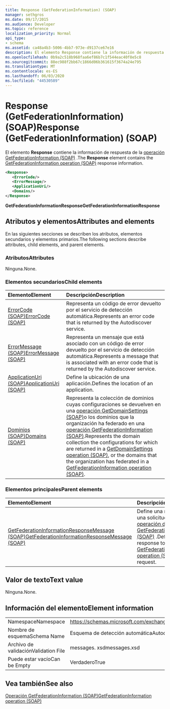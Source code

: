 ```yaml
---
title: Response (GetFederationInformation) (SOAP)
manager: sethgros
ms.date: 09/17/2015
ms.audience: Developer
ms.topic: reference
localization_priority: Normal
api_type:
- schema
ms.assetid: ca48a4b3-5006-4bb7-973e-d9137ce67e16
description: El elemento Response contiene la información de respuesta de la operación GetFederationInformation (SOAP).
ms.openlocfilehash: 0b9a2c518b968faa6ef86b7c1f544eac40f8e5c8
ms.sourcegitcommit: 88ec988f2bb67c1866d06b361615f3674a24e795
ms.translationtype: MT
ms.contentlocale: es-ES
ms.lasthandoff: 06/03/2020
ms.locfileid: "44530589"
---
```

# <a name="response-getfederationinformation-soap"></a><span data-ttu-id="72f90-103">Response (GetFederationInformation) (SOAP)</span><span class="sxs-lookup"><span data-stu-id="72f90-103">Response (GetFederationInformation) (SOAP)</span></span>

<span data-ttu-id="72f90-104">El elemento **Response** contiene la información de respuesta de la [operación GetFederationInformation (SOAP)](getfederationinformation-operation-soap.md) .</span><span class="sxs-lookup"><span data-stu-id="72f90-104">The **Response** element contains the [GetFederationInformation operation (SOAP)](getfederationinformation-operation-soap.md) response information.</span></span> 
  
```XML
<Response>
   <ErrorCode/>
   <ErrorMessage/>
   <ApplicationUri/>
   <Domains/>
</Response>
```

 <span data-ttu-id="72f90-105">**GetFederationInformationResponse**</span><span class="sxs-lookup"><span data-stu-id="72f90-105">**GetFederationInformationResponse**</span></span>
## <a name="attributes-and-elements"></a><span data-ttu-id="72f90-106">Atributos y elementos</span><span class="sxs-lookup"><span data-stu-id="72f90-106">Attributes and elements</span></span>

<span data-ttu-id="72f90-107">En las siguientes secciones se describen los atributos, elementos secundarios y elementos primarios.</span><span class="sxs-lookup"><span data-stu-id="72f90-107">The following sections describe attributes, child elements, and parent elements.</span></span>
  
### <a name="attributes"></a><span data-ttu-id="72f90-108">Atributos</span><span class="sxs-lookup"><span data-stu-id="72f90-108">Attributes</span></span>

<span data-ttu-id="72f90-109">Ninguna.</span><span class="sxs-lookup"><span data-stu-id="72f90-109">None.</span></span>
  
### <a name="child-elements"></a><span data-ttu-id="72f90-110">Elementos secundarios</span><span class="sxs-lookup"><span data-stu-id="72f90-110">Child elements</span></span>

|<span data-ttu-id="72f90-111">**Elemento**</span><span class="sxs-lookup"><span data-stu-id="72f90-111">**Element**</span></span>|<span data-ttu-id="72f90-112">**Descripción**</span><span class="sxs-lookup"><span data-stu-id="72f90-112">**Description**</span></span>|
|:-----|:-----|
|[<span data-ttu-id="72f90-113">ErrorCode (SOAP)</span><span class="sxs-lookup"><span data-stu-id="72f90-113">ErrorCode (SOAP)</span></span>](errorcode-soap.md) <br/> |<span data-ttu-id="72f90-114">Representa un código de error devuelto por el servicio de detección automática.</span><span class="sxs-lookup"><span data-stu-id="72f90-114">Represents an error code that is returned by the Autodiscover service.</span></span>  <br/> |
|[<span data-ttu-id="72f90-115">ErrorMessage (SOAP)</span><span class="sxs-lookup"><span data-stu-id="72f90-115">ErrorMessage (SOAP)</span></span>](errormessage-soap.md) <br/> |<span data-ttu-id="72f90-116">Representa un mensaje que está asociado con un código de error devuelto por el servicio de detección automática.</span><span class="sxs-lookup"><span data-stu-id="72f90-116">Represents a message that is associated with an error code that is returned by the Autodiscover service.</span></span>  <br/> |
|[<span data-ttu-id="72f90-117">ApplicationUri (SOAP)</span><span class="sxs-lookup"><span data-stu-id="72f90-117">ApplicationUri (SOAP)</span></span>](applicationuri-soap.md) <br/> |<span data-ttu-id="72f90-118">Define la ubicación de una aplicación.</span><span class="sxs-lookup"><span data-stu-id="72f90-118">Defines the location of an application.</span></span>  <br/> |
|[<span data-ttu-id="72f90-119">Dominios (SOAP)</span><span class="sxs-lookup"><span data-stu-id="72f90-119">Domains (SOAP)</span></span>](domains-soap.md) <br/> |<span data-ttu-id="72f90-120">Representa la colección de dominios cuyas configuraciones se devuelven en una [operación GetDomainSettings (SOAP)](getdomainsettings-operation-soap.md)o los dominios que la organización ha federado en una [operación GetFederationInformation (SOAP)](getfederationinformation-operation-soap.md).</span><span class="sxs-lookup"><span data-stu-id="72f90-120">Represents the domain collection the configurations for which are returned in a [GetDomainSettings operation (SOAP)](getdomainsettings-operation-soap.md), or the domains that the organization has federated in a [GetFederationInformation operation (SOAP)](getfederationinformation-operation-soap.md).</span></span>  <br/> |
   
### <a name="parent-elements"></a><span data-ttu-id="72f90-121">Elementos principales</span><span class="sxs-lookup"><span data-stu-id="72f90-121">Parent elements</span></span>

|<span data-ttu-id="72f90-122">**Elemento**</span><span class="sxs-lookup"><span data-stu-id="72f90-122">**Element**</span></span>|<span data-ttu-id="72f90-123">**Descripción**</span><span class="sxs-lookup"><span data-stu-id="72f90-123">**Description**</span></span>|
|:-----|:-----|
|[<span data-ttu-id="72f90-124">GetFederationInformationResponseMessage (SOAP)</span><span class="sxs-lookup"><span data-stu-id="72f90-124">GetFederationInformationResponseMessage (SOAP)</span></span>](getfederationinformationresponsemessage-soap.md) <br/> |<span data-ttu-id="72f90-125">Define una respuesta a una solicitud de [operación de GetFederationInformation (SOAP)](getfederationinformation-operation-soap.md) .</span><span class="sxs-lookup"><span data-stu-id="72f90-125">Defines a response to a [GetFederationInformation operation (SOAP)](getfederationinformation-operation-soap.md) request.</span></span>  <br/> |
   
## <a name="text-value"></a><span data-ttu-id="72f90-126">Valor de texto</span><span class="sxs-lookup"><span data-stu-id="72f90-126">Text value</span></span>

<span data-ttu-id="72f90-127">Ninguna.</span><span class="sxs-lookup"><span data-stu-id="72f90-127">None.</span></span>
  
## <a name="element-information"></a><span data-ttu-id="72f90-128">Información del elemento</span><span class="sxs-lookup"><span data-stu-id="72f90-128">Element information</span></span>

|||
|:-----|:-----|
|<span data-ttu-id="72f90-129">Namespace</span><span class="sxs-lookup"><span data-stu-id="72f90-129">Namespace</span></span>  <br/> |https://schemas.microsoft.com/exchange/2010/Autodiscover  <br/> |
|<span data-ttu-id="72f90-130">Nombre de esquema</span><span class="sxs-lookup"><span data-stu-id="72f90-130">Schema Name</span></span>  <br/> |<span data-ttu-id="72f90-131">Esquema de detección automática</span><span class="sxs-lookup"><span data-stu-id="72f90-131">Autodiscover schema</span></span>  <br/> |
|<span data-ttu-id="72f90-132">Archivo de validación</span><span class="sxs-lookup"><span data-stu-id="72f90-132">Validation File</span></span>  <br/> |<span data-ttu-id="72f90-133">messages. xsd</span><span class="sxs-lookup"><span data-stu-id="72f90-133">messages.xsd</span></span>  <br/> |
|<span data-ttu-id="72f90-134">Puede estar vacío</span><span class="sxs-lookup"><span data-stu-id="72f90-134">Can be Empty</span></span>  <br/> |<span data-ttu-id="72f90-135">Verdadero</span><span class="sxs-lookup"><span data-stu-id="72f90-135">True</span></span>  <br/> |
   
## <a name="see-also"></a><span data-ttu-id="72f90-136">Vea también</span><span class="sxs-lookup"><span data-stu-id="72f90-136">See also</span></span>



[<span data-ttu-id="72f90-137">Operación GetFederationInformation (SOAP)</span><span class="sxs-lookup"><span data-stu-id="72f90-137">GetFederationInformation operation (SOAP)</span></span>](getfederationinformation-operation-soap.md)

